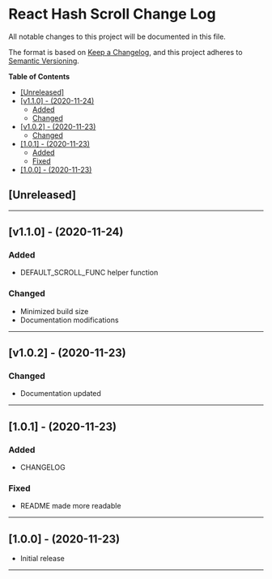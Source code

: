 # React Hash Scroll Change Log <!-- omit in toc -->

All notable changes to this project will be documented in this file.

The format is based on [Keep a Changelog](http://keepachangelog.com/),
and this project adheres to [Semantic Versioning](https://semver.org/spec/v2.0.0.html).

**Table of Contents**

- [[Unreleased]](#unreleased)
- [[v1.1.0] - (2020-11-24)](#v110---2020-11-24)
  - [Added](#added)
  - [Changed](#changed)
- [[v1.0.2] - (2020-11-23)](#v102---2020-11-23)
  - [Changed](#changed-1)
- [[1.0.1] - (2020-11-23)](#101---2020-11-23)
  - [Added](#added-1)
  - [Fixed](#fixed)
- [[1.0.0] - (2020-11-23)](#100---2020-11-23)

## [Unreleased]

---

## [v1.1.0] - (2020-11-24)

### Added

- DEFAULT_SCROLL_FUNC helper function

### Changed

- Minimized build size
- Documentation modifications

---

## [v1.0.2] - (2020-11-23)

### Changed

- Documentation updated

---

## [1.0.1] - (2020-11-23)

### Added

- CHANGELOG

### Fixed

- README made more readable

---

## [1.0.0] - (2020-11-23)

- Initial release

---
